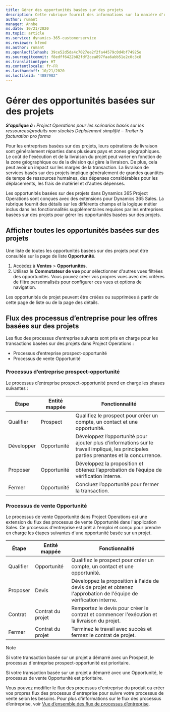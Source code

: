 ```yaml
---
title: Gérer des opportunités basées sur des projets
description: Cette rubrique fournit des informations sur la manière d'utiliser des opportunités liées à des projets.
author: rumant
manager: Annbe
ms.date: 10/21/2020
ms.topic: article
ms.service: dynamics-365-customerservice
ms.reviewer: kfend
ms.author: rumant
ms.openlocfilehash: 39ce52d5da4c7027ee2f2fa44579c0d4bf74925e
ms.sourcegitcommit: f8edff6422b82fdf2cea897faa6abb51e2c0c3c8
ms.translationtype: HT
ms.contentlocale: fr-FR
ms.lasthandoff: 10/21/2020
ms.locfileid: "4087902"
---
```

# <a name="manage-project-based-opportunities"></a>Gérer des opportunités basées sur des projets

_**S’applique à :** Project Operations pour les scénarios basés sur les ressources/produits non stockés Déploiement simplifié – Traiter la facturation pro forma_

Pour les entreprises basées sur des projets, leurs opérations de livraison sont généralement réparties dans plusieurs pays et zones géographiques. Le coût de l'exécution et de la livraison du projet peut varier en fonction de la zone géographique ou de la division qui gère la livraison. De plus, cela peut avoir un impact sur les marges de la transaction. La livraison de services basés sur des projets implique généralement de grandes quantités de temps de ressources humaines, des dépenses considérables pour les déplacements, les frais de matériel et d'autres dépenses.

Les opportunités basées sur des projets dans Dynamics 365 Project Operations sont conçues avec des extensions pour Dynamics 365 Sales. La rubrique fournit des détails sur les différents champs et la logique métier inclus dans les fonctionnalités supplémentaires requises par les entreprises basées sur des projets pour gérer les opportunités basées sur des projets.

## <a name="view-all-project-based-opportunities"></a>Afficher toutes les opportunités basées sur des projets

Une liste de toutes les opportunités basées sur des projets peut être consultée sur la page de liste **Opportunité**. 

1. Accédez à **Ventes** > **Opportunités**.
2. Utilisez le **Commutateur de vue** pour sélectionner d'autres vues filtrées des opportunités. Vous pouvez créer vos propres vues avec des critères de filtre personnalisés pour configurer ces vues et options de navigation.

Les opportunités de projet peuvent être créées ou supprimées à partir de cette page de liste ou de la page des détails.

## <a name="business-process-flow-for-project-based-deals"></a>Flux des processus d’entreprise pour les offres basées sur des projets

Les flux des processus d’entreprise suivants sont pris en charge pour les transactions basées sur des projets dans Project Operations :

- Processus d’entreprise prospect-opportunité
- Processus de vente Opportunité

### <a name="lead-to-opportunity-business-process"></a>Processus d’entreprise prospect-opportunité 
Le processus d’entreprise prospect-opportunité prend en charge les phases suivantes :

| Étape | Entité mappée | Fonctionnalité |
| --- | --- | --- |
| Qualifier | Prospect | Qualifiez le prospect pour créer un compte, un contact et une opportunité. |
| Développer | Opportunité | Développez l’opportunité pour ajouter plus d’informations sur le travail impliqué, les principales parties prenantes et la concurrence. |
| Proposer | Opportunité | Développez la proposition et obtenez l’approbation de l’équipe de vérification interne. |
| Fermer | Opportunité | Concluez l’opportunité pour fermer la transaction. |

### <a name="opportunity-sales-process"></a>Processus de vente Opportunité
Le processus de vente Opportunité dans Project Operations est une extension du flux des processus de vente Opportunité dans l'application Sales. Ce processus d'entreprise est prêt à l'emploi et conçu pour prendre en charge les étapes suivantes d'une opportunité basée sur un projet.

| Étape | Entité mappée | Fonctionnalité |
| --- | --- | --- |
| Qualifier | Opportunité | Qualifiez le prospect pour créer un compte, un contact et une opportunité. |
| Proposer | Devis | Développez la proposition à l'aide de devis de projet et obtenez l'approbation de l'équipe de vérification interne. |
| Contrat | Contrat du projet | Remportez le devis pour créer le contrat et commencer l'exécution et la livraison du projet. |
| Fermer | Contrat du projet | Terminez le travail avec succès et fermez le contrat de projet. |

> [!NOTE]
> Si votre transaction basée sur un projet a démarré avec un Prospect, le processus d'entreprise prospect-opportunité est prioritaire.
>
> Si votre transaction basée sur un projet a démarré avec une Opportunité, le processus de vente Opportunité est prioritaire.

Vous pouvez modifier le flux des processus d'entreprise du produit ou créer vos propres flux des processus d'entreprise pour suivre votre processus de vente selon les besoins. Pour plus d’informations sur le flux des processus d’entreprise, voir [Vue d’ensemble des flux de processus d’entreprise](https://docs.microsoft.com/dynamics365/customerengagement/on-premises/customize/business-process-flows-overview).

